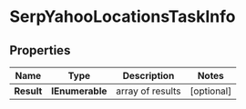 # SerpYahooLocationsTaskInfo


## Properties

| Name | Type | Description | Notes |
|------------ | ------------- | ------------- | -------------|
**Result** | **IEnumerable<SerpYahooLocationsResultInfo>** | array of results |[optional]|